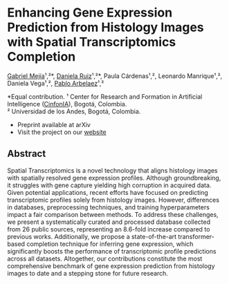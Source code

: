 # Enhancing Gene Expression Prediction from Histology Images with Spatial Transcriptomics Completion

[Gabriel Mejía](https://scholar.google.com/citations?hl=es&user=yh69hnYAAAAJ)¹,²*, [Daniela Ruiz](https://scholar.google.com/citations?hl=es&user=Zm-tYR0AAAAJ)¹,²*, Paula Cárdenas¹,², Leonardo Manrique¹,², Daniela Vega¹,², [Pablo Arbelaez](https://scholar.google.com/citations?hl=es&user=k0nZO90AAAAJ)¹,²

\*Equal contribution.
¹ Center for Research and Formation in Artificial Intelligence ([CinfonIA](https://cinfonia.uniandes.edu.co)), Bogotá, Colombia.  
² Universidad de los Andes, Bogotá, Colombia. 

- Preprint available at arXiv
- Visit the project on our [website](https://danielaruizl1.github.io/)

## Abstract

Spatial Transcriptomics is a novel technology that aligns histology images with spatially resolved gene expression profiles. Although groundbreaking, it struggles with gene capture yielding high corruption in acquired data. Given potential applications, recent efforts have focused on predicting transcriptomic profiles solely from histology images. However, differences in databases, preprocessing techniques, and training hyperparameters impact a fair comparison between methods. To address these challenges, we present a systematically curated and processed database collected from 26 public sources, representing an 8.6-fold increase compared to previous works. Additionally, we propose a state-of-the-art transformer-based completion technique for inferring gene expression, which significantly boosts the performance of transcriptomic profile predictions across all datasets. Altogether, our contributions constitute the most comprehensive benchmark of gene expression prediction from histology images to date and a stepping stone for future research.
